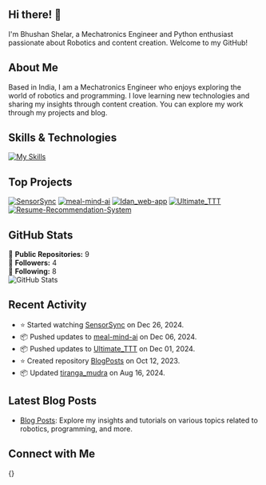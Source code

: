 ## Hi there! 👋

I'm Bhushan Shelar, a Mechatronics Engineer and Python enthusiast passionate about Robotics and content creation. Welcome to my GitHub!

## About Me

Based in India, I am a Mechatronics Engineer who enjoys exploring the world of robotics and programming. I love learning new technologies and sharing my insights through content creation. You can explore my work through my projects and blog.

## Skills & Technologies

[![My Skills](https://skillicons.dev/icons?i=py,arduino,js,linux,docker,flask,github,mysql,mongodb,sqlite,vscode,selenium,postman,nginx&perline=8)](https://skillicons.dev)

## Top Projects

[![SensorSync](https://github-readme-stats.vercel.app/api/pin/?username=LUCIFERsDen26&repo=SensorSync&theme=dark)](https://github.com/LUCIFERsDen26/SensorSync)
[![meal-mind-ai](https://github-readme-stats.vercel.app/api/pin/?username=LUCIFERsDen26&repo=meal-mind-ai&theme=dark)](https://github.com/LUCIFERsDen26/meal-mind-ai)
[![Idan_web-app](https://github-readme-stats.vercel.app/api/pin/?username=LUCIFERsDen26&repo=Idan_web-app&theme=dark)](https://github.com/LUCIFERsDen26/Idan_web-app)
[![Ultimate_TTT](https://github-readme-stats.vercel.app/api/pin/?username=LUCIFERsDen26&repo=Ultimate_TTT&theme=dark)](https://github.com/LUCIFERsDen26/Ultimate_TTT)
[![Resume-Recommendation-System](https://github-readme-stats.vercel.app/api/pin/?username=LUCIFERsDen26&repo=Resume-Recommendation-System&theme=dark)](https://github.com/LUCIFERsDen26/Resume-Recommendation-System)

## GitHub Stats

🌟 **Public Repositories:** 9  
👥 **Followers:** 4  
👤 **Following:** 8  
![GitHub Stats](https://github-readme-stats.vercel.app/api?username=LUCIFERsDen26&show_icons=true&theme=radical)

## Recent Activity

- ⭐ Started watching [SensorSync](https://github.com/LUCIFERsDen26/SensorSync) on Dec 26, 2024.
- 📦 Pushed updates to [meal-mind-ai](https://github.com/LUCIFERsDen26/meal-mind-ai) on Dec 06, 2024.
- 📦 Pushed updates to [Ultimate_TTT](https://github.com/LUCIFERsDen26/Ultimate_TTT) on Dec 01, 2024.
- ⭐ Created repository [BlogPosts](https://github.com/LUCIFERsDen26/BlogPosts) on Oct 12, 2023.
- 📦 Updated [tiranga_mudra](https://github.com/LUCIFERsDen26/tiranga_mudra) on Aug 16, 2024.

## Latest Blog Posts

- [Blog Posts](https://lucifersden26.github.io/LUCIFERsDEN26/): Explore my insights and tutorials on various topics related to robotics, programming, and more.

## Connect with Me

{}
